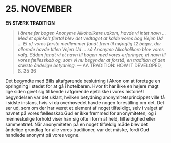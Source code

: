 # 25. NOVEMBER

**EN STÆRK TRADITION**

> *I årene før bogen Anonyme Alkoholikere udkom, havde vi intet navn … Med et spinkelt flertal blev det vedtaget at kalde vores bog Vejen Ud … Et af vores første medlemmer fandt frem til nøjagtig 12 bøger, der allerede havde titlen Vejen Ud … så Anonyme Alkoholikere blev vores valg. Sådan fandt vi et navn til bogen med vores erfaringer, et navn til vores fællesskab og, som vi nu begynder at forstå, en tradition af den største åndelige betydning.*
> — AA TRADITION: HOW IT DEVELOPED, S. 35‑36

Det begyndte med Bills altafgørende beslutning i Akron om at foretage en opringning i stedet for at gå i hotelbaren. Hvor tit har ikke en højere magt lige siden givet sig til kende i afgørende øjeblikke i vores historie! I begyndelsen var det uklart, hvilken betydning anonymitetsprincippet ville få i sidste instans, hvis vi da overhovedet havde nogen forestilling om det. Det ser ud, som om der har været et element af noget tilfældigt, selv i valget af navnet på vores fællesskab.Gud er ikke fremmed for anonymiteten, og i menneskelige forhold viser han sig ofte i form af held, tilfældighed eller sammentræf. Når anonymiteten på en noget tilfældig måde blev det åndelige grundlag for alle vores traditioner, var det måske, fordi Gud handlede anonymt på vores vegne.
